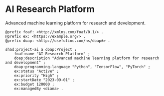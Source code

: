 # AI Research Platform

Advanced machine learning platform for research and development.

```turtle
@prefix foaf: <http://xmlns.com/foaf/0.1/> .
@prefix ex: <https://example.org/> .
@prefix doap: <http://usefulinc.com/ns/doap#> .

shad:project-ai a doap:Project ;
    foaf:name "AI Research Platform" ;
    doap:description "Advanced machine learning platform for research and development" ;
    doap:programming-language "Python", "TensorFlow", "PyTorch" ;
    ex:status "Active" ;
    ex:priority "High" ;
    ex:startDate "2023-09-01" ;
    ex:budget 120000 ;
    ex:managedBy <diana> .
```